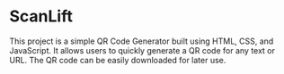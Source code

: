 # ScanLift
This project is a simple QR Code Generator built using HTML, CSS, and JavaScript. It allows users to quickly generate a QR code for any text or URL. The QR code can be easily downloaded for later use.
